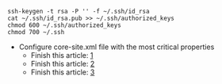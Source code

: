 ```
ssh-keygen -t rsa -P '' -f ~/.ssh/id_rsa
cat ~/.ssh/id_rsa.pub >> ~/.ssh/authorized_keys
chmod 600 ~/.ssh/authorized_keys
chmod 700 ~/.ssh
```

-   Configure core-site.xml file with the most critical properties
    -   Finish this article: [1](https://www.edureka.co/blog/explaining-hadoop-configuration/)
    -   Finish this article: [2](https://hadoop.apache.org/docs/current/hadoop-project-dist/hadoop-common/ClusterSetup.html)
    -   Finish this article: [3](https://hadoop.apache.org/docs/stable/hadoop-project-dist/hadoop-common/SingleCluster.html#Hadoop:_Setting_up_a_Single_Node_Cluster.)  